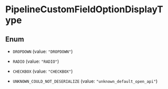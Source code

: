 

# PipelineCustomFieldOptionDisplayType

## Enum


* `DROPDOWN` (value: `"DROPDOWN"`)

* `RADIO` (value: `"RADIO"`)

* `CHECKBOX` (value: `"CHECKBOX"`)

* `UNKNOWN_COULD_NOT_DESERIALIZE` (value: `"unknown_default_open_api"`)


